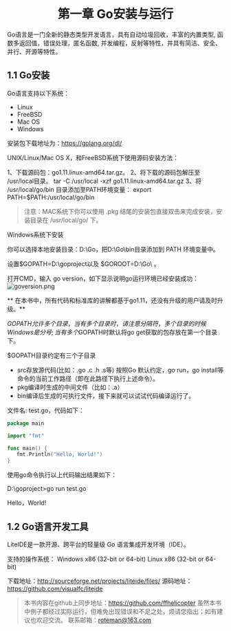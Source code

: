 # <center>第一章 Go安装与运行</center>

Go语言是一门全新的静态类型开发语言，具有自动垃圾回收，丰富的内置类型, 函数多返回值，错误处理，匿名函数, 并发编程，反射等特性，并具有简洁、安全、并行、开源等特性。

## 1.1 Go安装

Go语言支持以下系统：

* Linux
* FreeBSD
* Mac OS
* Windows

安装包下载地址为：https://golang.org/dl/

UNIX/Linux/Mac OS X，和FreeBSD系统下使用源码安装方法：

1、下载源码包：go1.11.linux-amd64.tar.gz。
2、将下载的源码包解压至 /usr/local目录。
tar -C /usr/local -xzf go1.11.linux-amd64.tar.gz
3、将 /usr/local/go/bin 目录添加至PATH环境变量：
export PATH=$PATH:/usr/local/go/bin

>注意：MAC系统下你可以使用 .pkg 结尾的安装包直接双击来完成安装，安装目录在 /usr/local/go/ 下。

Windows系统下安装

你可以选择本地安装目录：D:\Go，把D:\Go\bin目录添加到 PATH 环境变量中。

设置$GOPATH=D:\goproject以及 $GOROOT=D:\Go\ 。

打开CMD，输入 go version，如下显示说明go运行环境已经安装成功：
![goversion.png](https://upload-images.jianshu.io/upload_images/6324013-5e10325d23d966c3.png?imageMogr2/auto-orient/strip%7CimageView2/2/w/1240)

** 在本书中，所有代码和标准库的讲解都基于go1.11，还没有升级的用户请及时升级。**

$GOPATH允许多个目录，当有多个目录时，请注意分隔符，多个目录的时候Windows是分号;
当有多个$GOPATH时默认将go get获取的包存放在第一个目录下。

$GOPATH目录约定有三个子目录

* src存放源代码(比如：.go .c .h .s等)   按照Go 默认约定，go run，go install等命令的当前工作路径（即在此路径下执行上述命令）。
* pkg编译时生成的中间文件（比如：.a）
* bin编译后生成的可执行文件，接下来就可以试试代码编译运行了。

文件名: test.go，代码如下：

```Go
package main

import "fmt"

func main() {
   fmt.Println("Hello, World!")
}
```

使用go命令执行以上代码输出结果如下：

D:\goproject>go run test.go

Hello，World!


## 1.2 Go语言开发工具

LiteIDE是一款开源、跨平台的轻量级 Go 语言集成开发环境（IDE）。

支持的操作系统：
 Windows x86 (32-bit or 64-bit)
 Linux x86 (32-bit or 64-bit)

下载地址：http://sourceforge.net/projects/liteide/files/
源码地址：https://github.com/visualfc/liteide

>本书内容在github上同步地址：https://github.com/ffhelicopter
虽然本书中例子都经过实际运行，但难免出现错误和不足之处，烦请您指出；如有建议也欢迎交流。
联系邮箱：roteman@163.com
